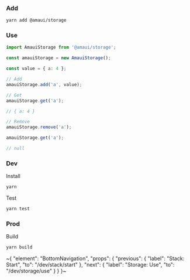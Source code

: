 
### Add

```sh
yarn add @amaui/storage
```

### Use

```javascript
import AmauiStorage from '@amaui/storage';

const amauiStorage = new AmauiStorage();

const value = { a: 4 };

// Add
amauiStorage.add('a', value);

// Get
amauiStorage.get('a');

// { a: 4 }

// Remove
amauiStorage.remove('a');

amauiStorage.get('a');

// null
```

### Dev

Install

```sh
yarn
```

Test

```sh
yarn test
```

### Prod

Build

```sh
yarn build
```

~{
  "element": "BottomNavigation",
  "props": {
    "previous": {
      "label": "Stack: Start",
      "to": "/dev/stack/start"
    },
    "next": {
      "label": "Storage: Use",
      "to": "/dev/storage/use"
    }
  }
}~

